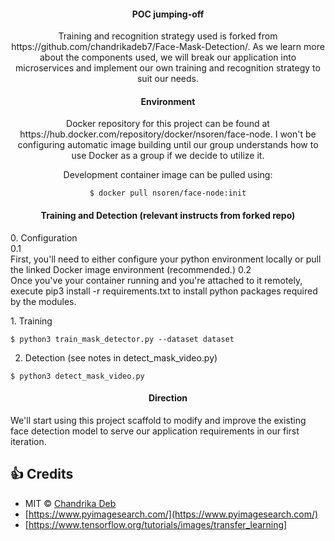 <div align= "center">
  <h4>POC jumping-off</h4>
  <p>Training and recognition strategy used is forked from https://github.com/chandrikadeb7/Face-Mask-Detection/.
  As we learn more about the components used, we will break our application into microservices and implement our own 
  training and recognition strategy to suit our needs.
  </p>
</div>
<div align= "center">
  <h4>Environment</h4>
  <p> Docker repository for this project can be found at https://hub.docker.com/repository/docker/nsoren/face-node. I won't be configuring automatic image building until our group understands how to use Docker as a group if we decide to utilize it.</p>
  <p>Development container image can be pulled using:
    
  ```
  $ docker pull nsoren/face-node:init
  ```
   </p>
</div>
<div align= "center">
  <h4>Training and Detection (relevant instructs from forked repo)</h4>
  <div align="left">
  <p> 
  0. Configuration <br/>
  0.1 <br/>
  First, you'll need to either configure your python environment locally or pull the linked Docker image environment (recommended.)
  0.2 <br/>
  Once you've your container running and you're attached to it remotely, execute pip3 install -r requirements.txt to install python packages required by the modules. 
  </div>
  <div align="left">
  1. Training
  
  ```
  $ python3 train_mask_detector.py --dataset dataset
  ```
  2. Detection (see notes in detect_mask_video.py)
  ```
  $ python3 detect_mask_video.py 
  ```
  </div>
  </p>
  <h4>Direction</h4>
  <div align="left">
  <p>
    We'll start using this project scaffold to modify and improve the existing face detection model to serve our application requirements in our first iteration.
  </p>
  </div>
</div>

## :+1: Credits
* MIT © [Chandrika Deb](https://github.com/chandrikadeb7/Face-Mask-Detection/blob/master/LICENSE)
* [https://www.pyimagesearch.com/](https://www.pyimagesearch.com/)
* [https://www.tensorflow.org/tutorials/images/transfer_learning]
